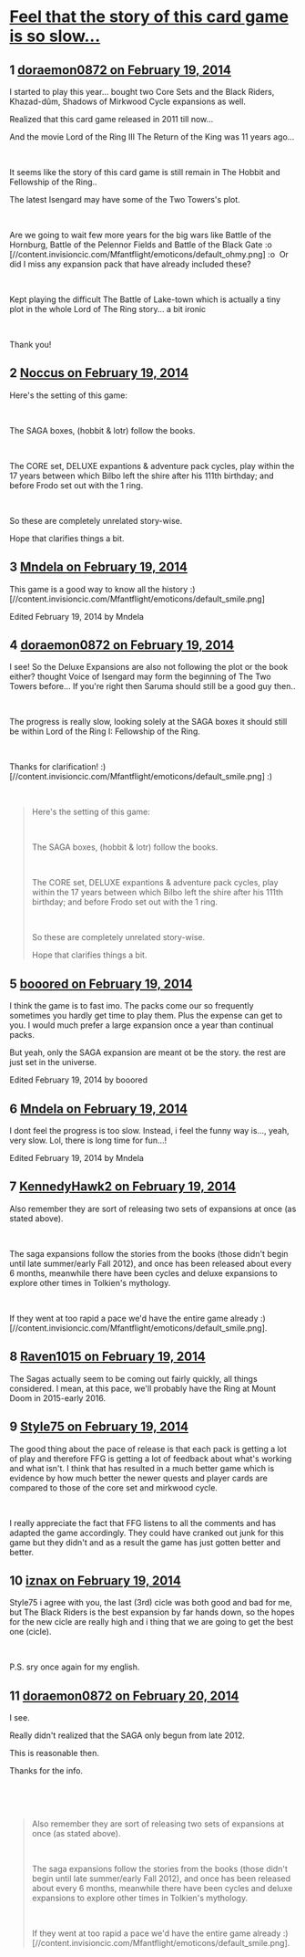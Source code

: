 # [Feel that the story of this card game is so slow...](https://community.fantasyflightgames.com/topic/99619-feel-that-the-story-of-this-card-game-is-so-slow/)

## 1 [doraemon0872 on February 19, 2014](https://community.fantasyflightgames.com/topic/99619-feel-that-the-story-of-this-card-game-is-so-slow/?do=findComment&comment=989167)

I started to play this year... bought two Core Sets and the Black Riders, Khazad-dûm, Shadows of Mirkwood Cycle expansions as well.

Realized that this card game released in 2011 till now...

And the movie Lord of the Ring III The Return of the King was 11 years ago...

 

It seems like the story of this card game is still remain in The Hobbit and Fellowship of the Ring..

The latest Isengard may have some of the Two Towers's plot.

 

Are we going to wait few more years for the big wars like Battle of the Hornburg, Battle of the Pelennor Fields and Battle of the Black Gate :o [//content.invisioncic.com/Mfantflight/emoticons/default_ohmy.png] :o  Or did I miss any expansion pack that have already included these?

 

Kept playing the difficult The Battle of Lake-town which is actually a tiny plot in the whole Lord of The Ring story... a bit ironic

 

Thank you!

## 2 [Noccus on February 19, 2014](https://community.fantasyflightgames.com/topic/99619-feel-that-the-story-of-this-card-game-is-so-slow/?do=findComment&comment=989174)

Here's the setting of this game:

 

The SAGA boxes, (hobbit & lotr) follow the books.

 

The CORE set, DELUXE expantions & adventure pack cycles, play within the 17 years between which Bilbo left the shire after his 111th birthday; and before Frodo set out with the 1 ring.

 

So these are completely unrelated story-wise. 

Hope that clarifies things a bit.

## 3 [Mndela on February 19, 2014](https://community.fantasyflightgames.com/topic/99619-feel-that-the-story-of-this-card-game-is-so-slow/?do=findComment&comment=989177)

This game is a good way to know all the history :) [//content.invisioncic.com/Mfantflight/emoticons/default_smile.png]

Edited February 19, 2014 by Mndela

## 4 [doraemon0872 on February 19, 2014](https://community.fantasyflightgames.com/topic/99619-feel-that-the-story-of-this-card-game-is-so-slow/?do=findComment&comment=989178)

I see! So the Deluxe Expansions are also not following the plot or the book either? thought Voice of Isengard may form the beginning of The Two Towers before... If you're right then Saruma should still be a good guy then..

 

The progress is really slow, looking solely at the SAGA boxes it should still be within Lord of the Ring I: Fellowship of the Ring.

 

Thanks for clarification! :) [//content.invisioncic.com/Mfantflight/emoticons/default_smile.png] :)

 

> Here's the setting of this game:
> 
>  
> 
> The SAGA boxes, (hobbit & lotr) follow the books.
> 
>  
> 
> The CORE set, DELUXE expantions & adventure pack cycles, play within the 17 years between which Bilbo left the shire after his 111th birthday; and before Frodo set out with the 1 ring.
> 
>  
> 
> So these are completely unrelated story-wise. 
> 
> Hope that clarifies things a bit.

## 5 [booored on February 19, 2014](https://community.fantasyflightgames.com/topic/99619-feel-that-the-story-of-this-card-game-is-so-slow/?do=findComment&comment=989179)

I think the game is to fast imo. The packs come our so frequently sometimes you hardly get time to play them. Plus the expense can get to you. I would much prefer a large expansion once a year than continual packs.

But yeah, only the SAGA expansion are meant ot be the story. the rest are just set in the universe.

Edited February 19, 2014 by booored

## 6 [Mndela on February 19, 2014](https://community.fantasyflightgames.com/topic/99619-feel-that-the-story-of-this-card-game-is-so-slow/?do=findComment&comment=989216)

I dont feel the progress is too slow. Instead, i feel the funny way is..., yeah, very slow. Lol, there is long time for fun...!

Edited February 19, 2014 by Mndela

## 7 [KennedyHawk2 on February 19, 2014](https://community.fantasyflightgames.com/topic/99619-feel-that-the-story-of-this-card-game-is-so-slow/?do=findComment&comment=989312)

Also remember they are sort of releasing two sets of expansions at once (as stated above).

 

The saga expansions follow the stories from the books (those didn't begin until late summer/early Fall 2012), and once has been released about every 6 months, meanwhile there have been cycles and deluxe expansions to explore other times in Tolkien's mythology.

 

If they went at too rapid a pace we'd have the entire game already :) [//content.invisioncic.com/Mfantflight/emoticons/default_smile.png].

## 8 [Raven1015 on February 19, 2014](https://community.fantasyflightgames.com/topic/99619-feel-that-the-story-of-this-card-game-is-so-slow/?do=findComment&comment=989452)

The Sagas actually seem to be coming out fairly quickly, all things considered. I mean, at this pace, we'll probably have the Ring at Mount Doom in 2015-early 2016.

## 9 [Style75 on February 19, 2014](https://community.fantasyflightgames.com/topic/99619-feel-that-the-story-of-this-card-game-is-so-slow/?do=findComment&comment=989723)

The good thing about the pace of release is that each pack is getting a lot of play and therefore FFG is getting a lot of feedback about what's working and what isn't. I think that has resulted in a much better game which is evidence by how much better the newer quests and player cards are compared to those of the core set and mirkwood cycle.

 

I really appreciate the fact that FFG listens to all the comments and has adapted the game accordingly. They could have cranked out junk for this game but they didn't and as a result the game has just gotten better and better.

## 10 [iznax on February 19, 2014](https://community.fantasyflightgames.com/topic/99619-feel-that-the-story-of-this-card-game-is-so-slow/?do=findComment&comment=989737)

Style75 i agree with you, the last (3rd) cicle was both good and bad for me, but The Black Riders is the best expansion by far hands down, so the hopes for the new cicle are really high and i thing that we are going to get the best one (cicle).

 

P.S. sry once again for my english.

## 11 [doraemon0872 on February 20, 2014](https://community.fantasyflightgames.com/topic/99619-feel-that-the-story-of-this-card-game-is-so-slow/?do=findComment&comment=989947)

I see.

Really didn't realized that the SAGA only begun from late 2012.

This is reasonable then.

Thanks for the info.

 

 

> Also remember they are sort of releasing two sets of expansions at once (as stated above).
> 
>  
> 
> The saga expansions follow the stories from the books (those didn't begin until late summer/early Fall 2012), and once has been released about every 6 months, meanwhile there have been cycles and deluxe expansions to explore other times in Tolkien's mythology.
> 
>  
> 
> If they went at too rapid a pace we'd have the entire game already :) [//content.invisioncic.com/Mfantflight/emoticons/default_smile.png].


